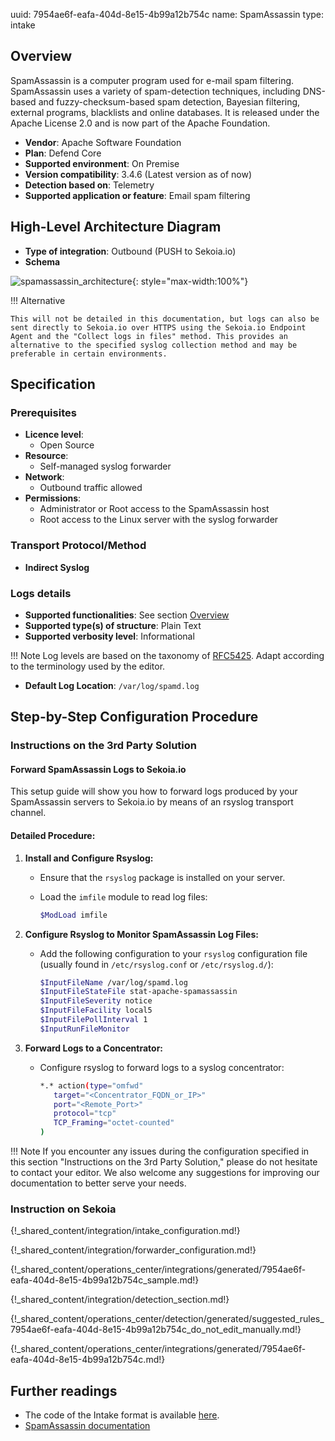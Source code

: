 uuid: 7954ae6f-eafa-404d-8e15-4b99a12b754c
name: SpamAssassin
type: intake

## Overview

SpamAssassin is a computer program used for e-mail spam filtering. SpamAssassin uses a variety of spam-detection techniques, including DNS-based and fuzzy-checksum-based spam detection, Bayesian filtering, external programs, blacklists and online databases. It is released under the Apache License 2.0 and is now part of the Apache Foundation.

- **Vendor**: Apache Software Foundation
- **Plan**: Defend Core
- **Supported environment**: On Premise
- **Version compatibility**: 3.4.6 (Latest version as of now)
- **Detection based on**: Telemetry
- **Supported application or feature**: Email spam filtering

## High-Level Architecture Diagram

- **Type of integration**: Outbound (PUSH to Sekoia.io)
- **Schema**

![spamassassin_architecture](/assets/integration/apache_spam_assassin_architecture.png){: style="max-width:100%"}

!!! Alternative

    This will not be detailed in this documentation, but logs can also be sent directly to Sekoia.io over HTTPS using the Sekoia.io Endpoint Agent and the "Collect logs in files" method. This provides an alternative to the specified syslog collection method and may be preferable in certain environments.

## Specification

### Prerequisites

- **Licence level**:
    - Open Source
- **Resource**:
    - Self-managed syslog forwarder
- **Network**:
    - Outbound traffic allowed
- **Permissions**:
    - Administrator or Root access to the SpamAssassin host
    - Root access to the Linux server with the syslog forwarder

### Transport Protocol/Method

- **Indirect Syslog**

### Logs details

- **Supported functionalities**: See section [Overview](#overview)
- **Supported type(s) of structure**: Plain Text
- **Supported verbosity level**: Informational

!!! Note
    Log levels are based on the taxonomy of [RFC5425](https://datatracker.ietf.org/doc/html/rfc5424). Adapt according to the terminology used by the editor.

- **Default Log Location**: `/var/log/spamd.log`

## Step-by-Step Configuration Procedure

### Instructions on the 3rd Party Solution

#### Forward SpamAssassin Logs to Sekoia.io

This setup guide will show you how to forward logs produced by your SpamAssassin servers to Sekoia.io by means of an rsyslog transport channel.

#### Detailed Procedure:

1. **Install and Configure Rsyslog:**
   - Ensure that the `rsyslog` package is installed on your server.
   - Load the `imfile` module to read log files:

     ```bash
     $ModLoad imfile
     ```

2. **Configure Rsyslog to Monitor SpamAssassin Log Files:**
   - Add the following configuration to your `rsyslog` configuration file (usually found in `/etc/rsyslog.conf` or `/etc/rsyslog.d/`):

     ```bash
     $InputFileName /var/log/spamd.log
     $InputFileStateFile stat-apache-spamassassin
     $InputFileSeverity notice
     $InputFileFacility local5
     $InputFilePollInterval 1
     $InputRunFileMonitor
     ```

3. **Forward Logs to a Concentrator:**
   - Configure rsyslog to forward logs to a syslog concentrator:

     ```bash
     *.* action(type="omfwd"
        target="<Concentrator_FQDN_or_IP>"
        port="<Remote_Port>"
        protocol="tcp"
        TCP_Framing="octet-counted"
     )
     ```

!!! Note
    If you encounter any issues during the configuration specified in this section "Instructions on the 3rd Party Solution," please do not hesitate to contact your editor. We also welcome any suggestions for improving our documentation to better serve your needs.

### Instruction on Sekoia

{!_shared_content/integration/intake_configuration.md!}

{!_shared_content/integration/forwarder_configuration.md!}

{!_shared_content/operations_center/integrations/generated/7954ae6f-eafa-404d-8e15-4b99a12b754c_sample.md!}

{!_shared_content/integration/detection_section.md!}

{!_shared_content/operations_center/detection/generated/suggested_rules_7954ae6f-eafa-404d-8e15-4b99a12b754c_do_not_edit_manually.md!}

{!_shared_content/operations_center/integrations/generated/7954ae6f-eafa-404d-8e15-4b99a12b754c.md!}

## Further readings

- The code of the Intake format is available [here](https://github.com/SEKOIA-IO/intake-formats/tree/main/SpamAssassin).
- [SpamAssassin documentation](https://spamassassin.apache.org/)